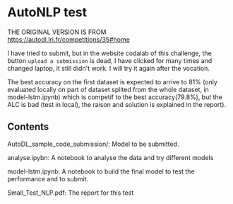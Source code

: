 AutoNLP test
======================================


THE ORIGINAL VERSION IS FROM https://autodl.lri.fr/competitions/35#home

I have tried to submit, but in the website codalab of this challenge, the button ``upload a submission`` is dead, I have clicked for many times and changed laptop, it still didn't work. I will try it again after the vocation.

The best accuracy on the first dataset is expected to arrive to 81% (only evaluated locally on part of dataset splited from the whole dataset, in model-lstm.ipynb) which is competif to the best accuracy(79.8%), but the ALC is bad (test in local), the raison and solution is explained in the report).

## Contents
AutoDL_sample_code_submission/: Model to be submitted.

analyse.ipybn: A notebook to analyse the data and try different models

model-lstm.ipynb: A notebook to build the final model to test the performance and to submit.

Small_Test_NLP.pdf: The report for this test

